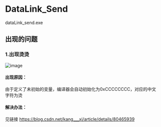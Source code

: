 # DataLink_Send
dataLink_send.exe

## 出现的问题
### 1.出现烫烫

![image](https://github.com/wholvecoding/DataLink_Send/assets/126675746/087f3c0d-c38e-490b-9bf0-d7b4984dcb2b)

#### 出现原因：
由于定义了未初始的变量，编译器会自动初始化为0xCCCCCCCC，对应的中文字符为烫
#### 解决办法：
见链接  https://blog.csdn.net/kang___xi/article/details/80465939
